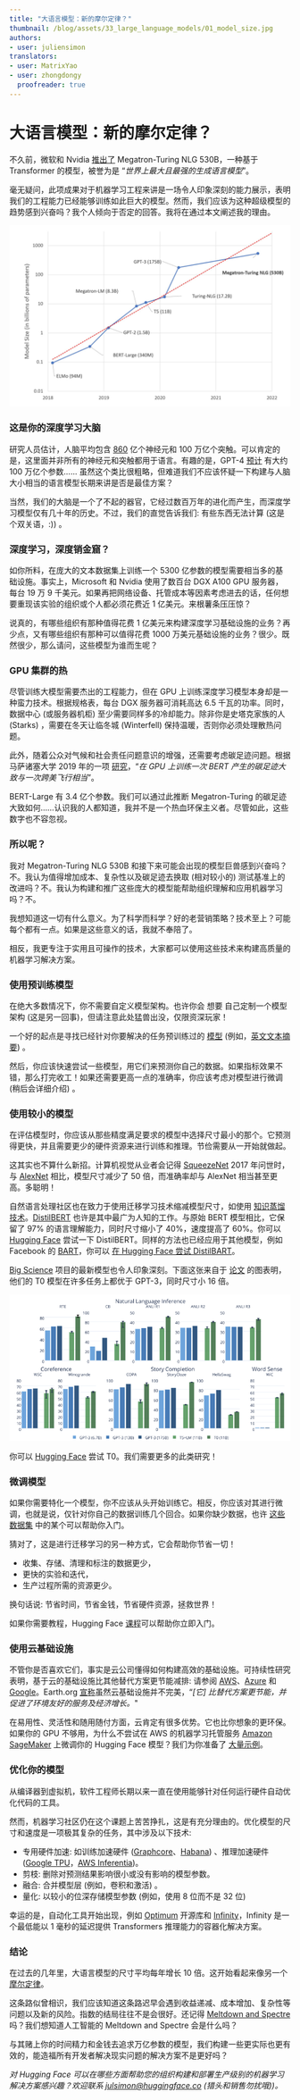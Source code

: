 ```yaml
---
title: "大语言模型：新的摩尔定律？"
thumbnail: /blog/assets/33_large_language_models/01_model_size.jpg
authors:
- user: juliensimon
translators:
- user: MatrixYao
- user: zhongdongy
  proofreader: true
---
```


# 大语言模型：新的摩尔定律？

<!-- {blog_metadata} -->
<!-- {authors} -->

不久前，微软和 Nvidia [推出了](https://www.microsoft.com/en-us/research/blog/using-deepspeed-and-megatron-to-train-megatron-turing-nlg-530b-the-worlds-largest-and-most-powerful-generative-language-model/) Megatron-Turing NLG 530B，一种基于 Transformer 的模型，被誉为是 “*世界上最大且最强的生成语言模型*”。

毫无疑问，此项成果对于机器学习工程来讲是一场令人印象深刻的能力展示，表明我们的工程能力已经能够训练如此巨大的模型。然而，我们应该为这种超级模型的趋势感到兴奋吗？我个人倾向于否定的回答。我将在通过本文阐述我的理由。

<kbd>
  <img src="../assets/33_large_language_models/01_model_size.jpg">
</kbd>

### 这是你的深度学习大脑

研究人员估计，人脑平均包含 [860](https://pubmed.ncbi.nlm.nih.gov/19226510/) 亿个神经元和 100 万亿个突触。可以肯定的是，这里面并非所有的神经元和突触都用于语言。有趣的是，GPT-4 [预计](https://www.wired.com/story/cerebras-chip-cluster-neural-networks-ai/) 有大约 100 万亿个参数...... 虽然这个类比很粗略，但难道我们不应该怀疑一下构建与人脑大小相当的语言模型长期来讲是否是最佳方案？

当然，我们的大脑是一个了不起的器官，它经过数百万年的进化而产生，而深度学习模型仅有几十年的历史。不过，我们的直觉告诉我们: 有些东西无法计算 (这是个双关语，:)) 。

### 深度学习，深度销金窟？

如你所料，在庞大的文本数据集上训练一个 5300 亿参数的模型需要相当多的基础设施。事实上，Microsoft 和 Nvidia 使用了数百台 DGX A100 GPU 服务器，每台 19 万 9 千美元。如果再把网络设备、托管成本等因素考虑进去的话，任何想要重现该实验的组织或个人都必须花费近 1 亿美元。来根薯条压压惊？

说真的，有哪些组织有那种值得花费 1 亿美元来构建深度学习基础设施的业务？再少点，又有哪些组织有那种可以值得花费 1000 万美元基础设施的业务？很少。既然很少，那么请问，这些模型为谁而生呢？

### GPU 集群的热

尽管训练大模型需要杰出的工程能力，但在 GPU 上训练深度学习模型本身却是一种蛮力技术。根据规格表，每台 DGX 服务器可消耗高达 6.5 千瓦的功率。同时，数据中心 (或服务器机柜) 至少需要同样多的冷却能力。除非你是史塔克家族的人 (Starks) ，需要在冬天让临冬城 (Winterfell) 保持温暖，否则你必须处理散热问题。

此外，随着公众对气候和社会责任问题意识的增强，还需要考虑碳足迹问题。根据马萨诸塞大学 2019 年的一项 [研究](https://arxiv.org/pdf/1906.02243.pdf)，“*在 GPU 上训练一次 BERT 产生的碳足迹大致与一次跨美飞行相当*”。

BERT-Large 有 3.4 亿个参数。我们可以通过此推断 Megatron-Turing 的碳足迹大致如何……认识我的人都知道，我并不是一个热血环保主义者。尽管如此，这些数字也不容忽视。

### 所以呢？

我对 Megatron-Turing NLG 530B 和接下来可能会出现的模型巨兽感到兴奋吗？不。我认为值得增加成本、复杂性以及碳足迹去换取 (相对较小的) 测试基准上的改进吗？不。我认为构建和推广这些庞大的模型能帮助组织理解和应用机器学习吗？不。

我想知道这一切有什么意义。为了科学而科学？好的老营销策略？技术至上？可能每个都有一点。如果是这些意义的话，我就不奉陪了。

相反，我更专注于实用且可操作的技术，大家都可以使用这些技术来构建高质量的机器学习解决方案。

### 使用预训练模型

在绝大多数情况下，你不需要自定义模型架构。也许你会 想要 自己定制一个模型架构 (这是另一回事)，但请注意此处猛兽出没，仅限资深玩家！

一个好的起点是寻找已经针对你要解决的任务预训练过的 [模型](https://huggingface.co/models) (例如，[英文文本摘要](https://huggingface.co/models?language=en&pipeline_tag=summarization&sort=downloads)) 。

然后，你应该快速尝试一些模型，用它们来预测你自己的数据。如果指标效果不错，那么打完收工！如果还需要更高一点的准确率，你应该考虑对模型进行微调 (稍后会详细介绍) 。

### 使用较小的模型

在评估模型时，你应该从那些精度满足要求的模型中选择尺寸最小的那个。它预测得更快，并且需要更少的硬件资源来进行训练和推理。节俭需要从一开始就做起。

这其实也不算什么新招。计算机视觉从业者会记得 [SqueezeNet](https://arxiv.org/abs/1602.07360) 2017 年问世时，与 [AlexNet](https://papers.nips.cc/paper/2012/hash/c399862d3b9d6b76c8436e924a68c45b-Abstract.html) 相比，模型尺寸减少了 50 倍，而准确率却与 AlexNet 相当甚至更高。多聪明！

自然语言处理社区也在致力于使用迁移学习技术缩减模型尺寸，如使用 [知识蒸馏技术](https://en.wikipedia.org/wiki/Knowledge_distillation)。[DistilBERT](https://arxiv.org/abs/1910.01108)  也许是其中最广为人知的工作。与原始 BERT 模型相比，它保留了 97% 的语言理解能力，同时尺寸缩小了 40%，速度提高了 60%。你可以 [Hugging Face](https://huggingface.co/distilbert-base-uncased) 尝试一下 DistilBERT。同样的方法也已经应用于其他模型，例如 Facebook 的 [BART](https://arxiv.org/abs/1910.13461)，你可以 [在 Hugging Face 尝试 DistilBART](https://huggingface.co/models?search=distilbart)。

[Big Science](https://bigscience.huggingface.co/) 项目的最新模型也令人印象深刻。下面这张来自于 [论文](https://arxiv.org/abs/2110.08207) 的图表明，他们的 T0 模型在许多任务上都优于 GPT-3，同时尺寸小 16 倍。

<kbd>
  <img src="../assets/33_large_language_models/02_t0.png">
</kbd>

你可以 [Hugging Face](https://huggingface.co/bigscience/T0pp) 尝试 T0。我们需要更多的此类研究！

### 微调模型

如果你需要特化一个模型，你不应该从头开始训练它。相反，你应该对其进行微调，也就是说，仅针对你自己的数据训练几个回合。如果你缺少数据，也许 [这些数据集](https://huggingface.co/datasets) 中的某个可以帮助你入门。

猜对了，这是进行迁移学习的另一种方式，它会帮助你节省一切！

- 收集、存储、清理和标注的数据更少，
- 更快的实验和迭代，
- 生产过程所需的资源更少。

换句话说: 节省时间，节省金钱，节省硬件资源，拯救世界！

如果你需要教程，Hugging Face [课程](https://huggingface.co/course)可以帮助你立即入门。

### 使用云基础设施

不管你是否喜欢它们，事实是云公司懂得如何构建高效的基础设施。可持续性研究表明，基于云的基础设施比其他替代方案更节能减排: 请参阅 [AWS](https://sustainability.aboutamazon.com/environment/the-cloud)、[Azure](https://azure.microsoft.com/en-us/global-infrastructure/sustainability) 和 [Google](https://cloud.google.com/sustainability)。Earth.org [宣称](https://earth.org/environmental-impact-of-cloud-computing/)虽然云基础设施并不完美，“*[它] 比替代方案更节能，并促进了环境友好的服务及经济增长。*"

在易用性、灵活性和随用随付方面，云肯定有很多优势。它也比你想象的更环保。如果你的 GPU 不够用，为什么不尝试在 AWS 的机器学习托管服务 [Amazon SageMaker](https://aws.amazon.com/sagemaker/) 上微调你的 Hugging Face 模型？我们为你准备了 [大量示例](https://huggingface.co/docs/sagemaker/train)。

### 优化你的模型

从编译器到虚拟机，软件工程师长期以来一直在使用能够针对任何运行硬件自动优化代码的工具。

然而，机器学习社区仍在这个课题上苦苦挣扎，这是有充分理由的。优化模型的尺寸和速度是一项极其复杂的任务，其中涉及以下技术:

- 专用硬件加速: 如训练加速硬件 ([Graphcore](https://www.graphcore.ai/)、[Habana](https://habana.ai/)) 、推理加速硬件 ([Google TPU](https://cloud.google.com/tpu)，[AWS Inferentia](https://aws.amazon.com/machine-learning/inferentia/))。
- 剪枝: 删除对预测结果影响很小或没有影响的模型参数。
- 融合: 合并模型层 (例如，卷积和激活) 。
- 量化: 以较小的位深存储模型参数 (例如，使用 8 位而不是 32 位)

幸运的是，自动化工具开始出现，例如 [Optimum](https://huggingface.co/hardware) 开源库和 [Infinity](https://huggingface.co/infinity)，Infinity 是一个最低能以 1 毫秒的延迟提供 Transformers 推理能力的容器化解决方案。

### 结论 

在过去的几年里，大语言模型的尺寸平均每年增长 10 倍。这开始看起来像另一个 [摩尔定律](https://en.wikipedia.org/wiki/Moore%27s_law)。

这条路似曾相识，我们应该知道这条路迟早会遇到收益递减、成本增加、复杂性等问题以及新的风险。指数的结局往往不是会很好。还记得 [Meltdown and Spectre](https://meltdownattack.com/) 吗？我们想知道人工智能的 Meltdown and Spectre 会是什么吗？

与其赌上你的时间精力和金钱去追求万亿参数的模型，我们构建一些更实际也更有效的，能造福所有开发者解决现实问题的解决方案不是更好吗？

*对 Hugging Face 可以在哪些方面帮助您的组织构建和部署生产级别的机器学习解决方案感兴趣？欢迎联系 [julsimon@huggingface.co](mailto:julsimon@huggingface.co) (猎头和销售勿扰哦))。*

